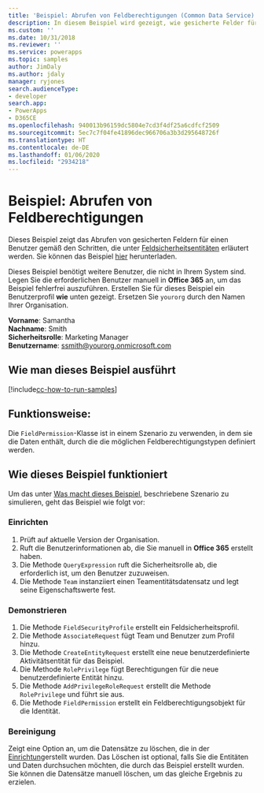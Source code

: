 ```yaml
---
title: 'Beispiel: Abrufen von Feldberechtigungen (Common Data Service) | Microsoft-Dokumentation'
description: In diesem Beispiel wird gezeigt, wie gesicherte Felder für einen Benutzer abgerufen werden
ms.custom: ''
ms.date: 10/31/2018
ms.reviewer: ''
ms.service: powerapps
ms.topic: samples
author: JimDaly
ms.author: jdaly
manager: ryjones
search.audienceType:
- developer
search.app:
- PowerApps
- D365CE
ms.openlocfilehash: 940013b96159dc5804e7cd3f4df25a6cdfcf2509
ms.sourcegitcommit: 5ec7c7f04fe41896dec966706a3b3d295648726f
ms.translationtype: HT
ms.contentlocale: de-DE
ms.lasthandoff: 01/06/2020
ms.locfileid: "2934218"
---
```

# <a name="sample-retrieve-field-permissions"></a>Beispiel: Abrufen von Feldberechtigungen

<!-- https://docs.microsoft.com/dynamics365/customer-engagement/developer/sample-retrieve-field-permissions -->

Dieses Beispiel zeigt das Abrufen von gesicherten Feldern für einen Benutzer gemäß den Schritten, die unter [Feldsicherheitsentitäten](https://docs.microsoft.com/dynamics365/customer-engagement/developer/field-security-entities) erläutert werden. Sie können das Beispiel [hier](https://github.com/Microsoft/PowerApps-Samples/tree/master/cds/orgsvc/C%23/RetrieveFieldPermission) herunterladen.

Dieses Beispiel benötigt weitere Benutzer, die nicht in Ihrem System sind. Legen Sie die erforderlichen Benutzer manuell in **Office 365** an, um das Beispiel fehlerfrei auszuführen. Erstellen Sie für dieses Beispiel ein Benutzerprofil **wie** unten gezeigt. Ersetzen Sie `yourorg` durch den Namen Ihrer Organisation.

**Vorname**: Samantha <br/>
**Nachname**: Smith<br/>
**Sicherheitsrolle**: Marketing Manager<br/>
**Benutzername**: ssmith@yourorg.onmicrosoft.com<br/>

## <a name="how-to-run-this-sample"></a>Wie man dieses Beispiel ausführt

[!include[cc-how-to-run-samples](../../includes/cc-how-to-run-samples.md)]

## <a name="what-this-sample-does"></a>Funktionsweise:

Die `FieldPermission`-Klasse ist in einem Szenario zu verwenden, in dem sie die Daten enthält, durch die die möglichen Feldberechtigungstypen definiert werden.

## <a name="how-this-sample-works"></a>Wie dieses Beispiel funktioniert

Um das unter [Was macht dieses Beispiel](#what-this-sample-does), beschriebene Szenario zu simulieren, geht das Beispiel wie folgt vor:

### <a name="setup"></a>Einrichten

1. Prüft auf aktuelle Version der Organisation.
1. Ruft die Benutzerinformationen ab, die Sie manuell in **Office 365** erstellt haben.
1. Die Methode `QueryExpression` ruft die Sicherheitsrolle ab, die erforderlich ist, um den Benutzer zuzuweisen.
1. Die Methode `Team` instanziiert einen Teamentitätsdatensatz und legt seine Eigenschaftswerte fest.

### <a name="demonstrate"></a>Demonstrieren

1. Die Methode `FieldSecurityProfile` erstellt ein Feldsicherheitsprofil.
1. Die Methode `AssociateRequest` fügt Team und Benutzer zum Profil hinzu.
1. Die Methode `CreateEntityRequest` erstellt eine neue benutzerdefinierte Aktivitätsentität für das Beispiel.
1. Die Methode `RolePrivilege` fügt Berechtigungen für die neue benutzerdefinierte Entität hinzu.
1. Die Methode `AddPrivilegeRoleRequest` erstellt die Methode `RolePrivilege` und führt sie aus.
1. Die Methode `FieldPermission` erstellt ein Feldberechtigungsobjekt für die Identität.

### <a name="clean-up"></a>Bereinigung

Zeigt eine Option an, um die Datensätze zu löschen, die in der [Einrichtung](#setup)erstellt wurden. Das Löschen ist optional, falls Sie die Entitäten und Daten durchsuchen möchten, die durch das Beispiel erstellt wurden. Sie können die Datensätze manuell löschen, um das gleiche Ergebnis zu erzielen.
